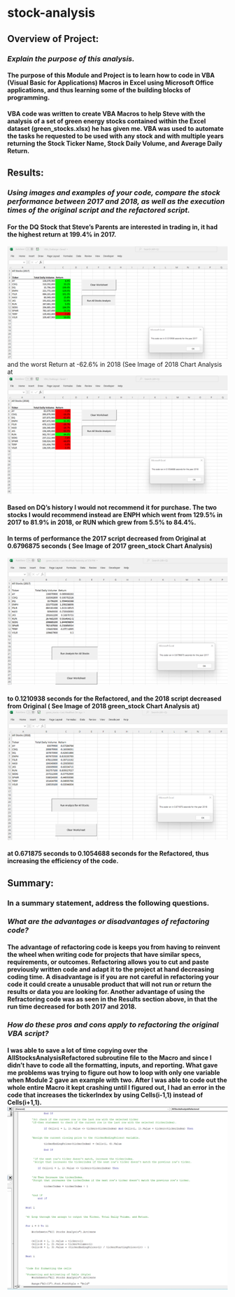 # stock-analysis

## Overview of Project: 
### *Explain the purpose of this analysis.*
#### The purpose of this Module and Project is to learn how to code in VBA (Visual Basic for Applications) Macros in Excel using Microsoft Office applications, and thus learning some of the building blocks of programming. 
####
#### VBA code was written to create VBA Macros to help Steve with the analysis of a set of green energy stocks contained within the Excel dataset (green_stocks.xlsx) he has given me. VBA was used to automate the tasks he requested to be used with any stock and with multiple years returning the Stock Ticker Name, Stock Daily Volume, and Average Daily Return. 

##
 ## Results: 
### *Using images and examples of your code, compare the stock performance between 2017 and 2018, as well as the execution times of the original script and the refactored script.*
#### 
#### For the DQ Stock that Steve’s Parents are interested in trading in, it had the highest return at 199.4% in 2017.
####
![alt text](https://github.com/Chipsheffield/stock-analysis/blob/main/Resources%20for%20Module%202%20Challange/VBA_Challenge_2017.png) and the worst Return at -62.6% in 2018 (See Image of 2018 Chart Analysis at ![alt text](https://github.com/Chipsheffield/stock-analysis/blob/main/Resources%20for%20Module%202%20Challange/VBA_Challenge_2018.png ) 
####
#### Based on DQ’s history I would not recommend it for purchase. The two stocks I would recommend instead are ENPH which went from 129.5% in 2017 to 81.9% in 2018, or RUN which grew from 5.5% to 84.4%. 
####
#### In terms of performance the 2017 script decreased from Original at 0.6796875 seconds ( See Image of 2017 green_stock Chart Analysis)
![alt text](https://github.com/Chipsheffield/stock-analysis/blob/main/Resources%20for%20Module%202%20Challange/green_stocks%202017.png) 
#### 
#### to 0.1210938 seconds for the Refactored, and the 2018 script decreased from Original ( See Image of 2018 green_stock Chart Analysis at) ![alt text](https://github.com/Chipsheffield/stock-analysis/blob/main/Resources%20for%20Module%202%20Challange/green_stocks%202018.png)
####
#### at 0.671875 seconds to 0.1054688 seconds for the Refactored, thus increasing the efficiency of the code. 

##
## Summary: 
### In a summary statement, address the following questions.
####
### *What are the advantages or disadvantages of refactoring code?*
#### The advantage of refactoring code is keeps you from having to reinvent the wheel when writing code for projects that have similar specs, requirements, or outcomes. Refactoring allows you to cut and paste previously written code and adapt it to the project at hand decreasing coding time. A disadvantage is if you are not careful in refactoring your code it could create a unusable product that will not run or return the results or data you are looking for. Another advantage of using the Refractoring code was as seen in the Results section above, in that the run time decreased for both 2017 and 2018.  
####
### *How do these pros and cons apply to refactoring the original VBA script?*
#### I was able to save a lot of time copying over the AllStocksAnalysisRefactored subroutine file to the Macro and since I didn’t have to code all the formatting, inputs, and reporting. What gave me problems was trying to figure out how to loop with only one variable when Module 2 gave an example with two. After I was able to code out the whole entire Macro it kept crashing until I figured out, I had an error in the code that increases the tickerIndex by using Cells(i-1,1) instead of Cells(i+1,1). ![alt text](https://github.com/Chipsheffield/stock-analysis/blob/main/Resources%20for%20Module%202%20Challange/VBA_Challenge%20%20Code%20Screenshot%203.png) 

